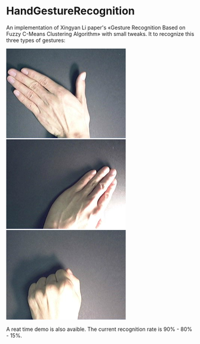 # HandGestureRecognition

An implementation of Xingyan Li paper's «Gesture Recognition Based on Fuzzy C-Means Clustering Algorithm» with small tweaks.
It to recognize this three types of gestures:

![alt text](https://github.com/PierreKB/HandGestureRecognition/blob/master/dataset/training/set%201/0000/0017/frame-0089.jpg?raw=true)
![alt text](https://github.com/PierreKB/HandGestureRecognition/blob/master/dataset/training/set%202/0001/0000/frame-0074.jpg?raw=true)
![alt text](https://github.com/PierreKB/HandGestureRecognition/blob/master/dataset/training/set%201/0002/0018/frame-0086.jpg?raw=true)

A reat time demo is also avaible.
The current recognition rate is 90% - 80% - 15%.
